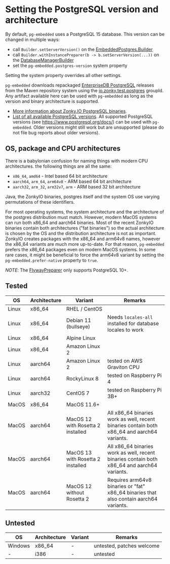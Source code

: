 # Setting the PostgreSQL version and architecture

By default, `pg-embedded` uses a PostgreSQL 15 database. This version can be changed in multiple ways:

- call `Builder.setServerVersion()` on the [EmbeddedPostgres.Builder](apidocs/de.softwareforge.testing.postgres/de/softwareforge/testing/postgres/embedded/EmbeddedPostgres.Builder.html)
- call `Builder.withInstancePreparer(b -> b.setServerVersion(...))` on the [DatabaseManagerBuilder](apidocs/de.softwareforge.testing.postgres/de/softwareforge/testing/postgres/embedded/DatabaseManager.Builder.html)
- set the `pg-embedded.postgres-version` system property

Setting the system property overrides all other settings.

`pg-embedded` downloads repackaged [EnterpriseDB PostgreSQL](https://www.enterprisedb.com/download-postgresql-binaries) releases from the Maven repository system using the [io.zonky.test.postgres](https://search.maven.org/search?q=g:io.zonky.test.postgres) groupId. Any artifact available here can be used with `pg-embedded` as long as the version and binary architecture is supported.

* [More information about Zonky.IO PostgreSQL binaries](https://github.com/zonkyio/embedded-postgres-binaries).
* [List of all available PostgreSQL versions](https://mvnrepository.com/artifact/io.zonky.test.postgres/embedded-postgres-binaries-bom). All supported PostgreSQL versions (see https://www.postgresql.org/docs/) can be used with `pg-embedded`. Older versions might still work but are unsupported (please do not file bug reports about older versions).


## OS, package and CPU architectures

There is a babylonian confusion for naming things with modern CPU architectures. the following things are all the same:

- `x86_64`, `amd64` - Intel based 64 bit architecture
- `aarch64`, `arm_64`, `arm64v8` - ARM based 64 bit architecture
- `aarch32`, `arm_32`, `arm32v7`, `arm` - ARM based 32 bit architecture

Java, the ZonkyIO binaries, postgres itself and the system OS use varying permutations of these identifiers.

For most operating systems, the system architecture and the architecture of the postgres distribution must match. However, modern MacOS systems can run both x86_64 and aarch64 binaries. Most of the recent ZonkyIO binaries contain both architectures ("fat binaries") so the actual architecture is chosen by the OS and the distribution architecture is not as important. ZonkyIO creates packages with the x86_64 and arm64v8 names, however the x86_64 variants are much more up-to-date. For that reason, `pg-embedded` prefers the x86_64 packages even on modern MacOS systems. In some rare cases, it might be beneficial to force the arm64v8 variant by setting the `pg-embedded.prefer-native` property to `true`.

*NOTE*: The [FlywayPreparer](apidocs/de.softwareforge.testing.postgres/de/softwareforge/testing/postgres/embedded/FlywayPreparer.html) only supports PostgreSQL 10+.


## Tested

| OS    | Architecture | Variant                           | Remarks                                                                                     |
|-------|--------------|-----------------------------------|---------------------------------------------------------------------------------------------|
| Linux | x86_64       | RHEL / CentOS                     |                                                                                             |
| Linux | x86_64       | Debian 11 (bullseye)              | Needs `locales-all` installed for database locales to work                                  |
| Linux | x86_64       | Alpine Linux                      |                                                                                             |
| Linux | x86_64       | Amazon Linux 2                    |                                                                                             |
| Linux | aarch64      | Amazon Linux 2                    | tested on AWS Graviton CPU                                                                  |
| Linux | aarch64      | RockyLinux 8                      | tested on Raspberry Pi 4                                                                    |
| Linux | aarch32      | CentOS 7                          | tested on Raspberry Pi 3B+                                                                  |
| MacOS | x86_64       | MacOS 11.6+                       |                                                                                             |
| MacOS | aarch64      | MacOS 12 with Rosetta 2 installed | All x86_64 binaries work as well, recent binaries contain both x86_64 and aarch64 variants. |
| MacOS | aarch64      | MacOS 13 with Rosetta 2 installed | All x86_64 binaries work as well, recent binaries contain both x86_64 and aarch64 variants. |
| MacOS | aarch64      | MacOS 12 without Rosetta 2        | Requires arm64v8 binaries or "fat" x86_64 binaries that also contain aarch64 variants.      |


## Untested

| OS      | Architecture | Variant | Remarks                   |
|---------|--------------|---------|---------------------------|
| Windows | x86_64       | -       | untested, patches welcome |
| -       | i386         | -       | untested                  |
